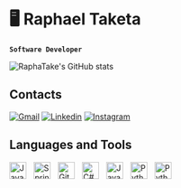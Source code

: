 # 🖥️ Raphael Taketa
**`Software Developer`**
 

![RaphaTake's GitHub stats](https://github-readme-stats.vercel.app/api?username=RaphaTake&show_icons=true&theme=tokyonight)
## Contacts
[![Gmail](https://img.shields.io/badge/Gmail-D14836?style=for-the-badge&logo=gmail&logoColor=white)](mailto:rapha.taketa@gmail.com)
[![Linkedin](https://img.shields.io/badge/LinkedIn-0077B5?style=for-the-badge&logo=linkedin&logoColor=white)](https://www.linkedin.com/in/raphael-taketa-169064269/)
[![Instagram](    https://img.shields.io/badge/Instagram-E4405F?style=for-the-badge&logo=instagram&logoColor=white)](https://www.instagram.com/rapha_taketa/)


## Languages and Tools
<img align="left" alt="Java" width="30px" style="padding-right:10px;" src="https://cdn.jsdelivr.net/gh/devicons/devicon/icons/java/java-original.svg"/>
<img align="left" alt="Spring" width="30px" style="padding-right:10px;" src="https://cdn.jsdelivr.net/gh/devicons/devicon/icons/spring/spring-original.svg" />
<img align="left" alt="Git" width="30px" style="padding-right:10px;" src="https://cdn.jsdelivr.net/gh/devicons/devicon/icons/git/git-original.svg" />
<img align="left" alt="C#" width="30px" style="padding-right:10px;" src="https://cdn.jsdelivr.net/gh/devicons/devicon/icons/csharp/csharp-original.svg"/>
<img align="left" alt="JavaScript" width="30px" style="padding-right:10px;" src="https://cdn.jsdelivr.net/gh/devicons/devicon/icons/javascript/javascript-original.svg"/>
<img align="left" alt="Python" width="30px" style="padding-right:10px;" src="https://cdn.jsdelivr.net/gh/devicons/devicon/icons/python/python-original.svg"/>
<img align="left" alt="Python" width="30px" style="padding-right:10px;" src="https://cdn.jsdelivr.net/gh/devicons/devicon/icons/postman/postman-original.svg"/>

</div><br/>


